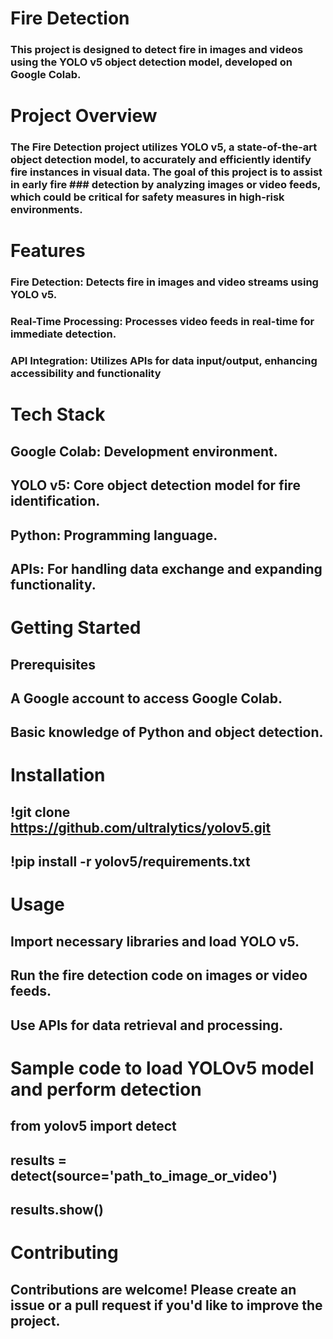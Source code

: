 # Fire Detection
### This project is designed to detect fire in images and videos using the YOLO v5 object detection model, developed on Google Colab.

# Project Overview
### The Fire Detection project utilizes YOLO v5, a state-of-the-art object detection model, to accurately and efficiently identify fire instances in visual data. The goal of this project is to assist in early fire ### detection by analyzing images or video feeds, which could be critical for safety measures in high-risk environments.

# Features
### Fire Detection: Detects fire in images and video streams using YOLO v5.
### Real-Time Processing: Processes video feeds in real-time for immediate detection.
### API Integration: Utilizes APIs for data input/output, enhancing accessibility and functionality

# Tech Stack
## Google Colab: Development environment.
## YOLO v5: Core object detection model for fire identification.
## Python: Programming language.
## APIs: For handling data exchange and expanding functionality.

# Getting Started
## Prerequisites
## A Google account to access Google Colab.
## Basic knowledge of Python and object detection.

# Installation
## !git clone https://github.com/ultralytics/yolov5.git
## !pip install -r yolov5/requirements.txt

# Usage
## Import necessary libraries and load YOLO v5.
## Run the fire detection code on images or video feeds.
## Use APIs for data retrieval and processing.

# Sample code to load YOLOv5 model and perform detection
## from yolov5 import detect
## results = detect(source='path_to_image_or_video')
## results.show()

# Contributing
## Contributions are welcome! Please create an issue or a pull request if you'd like to improve the project.

